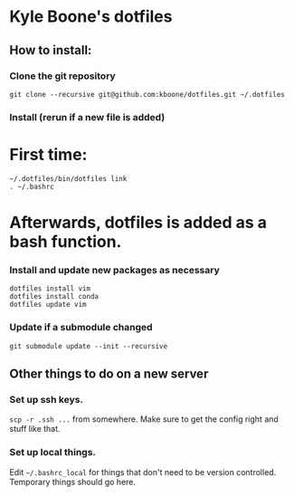 # Kyle Boone's dotfiles

## How to install:

### Clone the git repository
    git clone --recursive git@github.com:kboone/dotfiles.git ~/.dotfiles

### Install (rerun if a new file is added)
# First time:
    ~/.dotfiles/bin/dotfiles link
    . ~/.bashrc

# Afterwards, dotfiles is added as a bash function.

### Install and update new packages as necessary
    dotfiles install vim
    dotfiles install conda
    dotfiles update vim

### Update if a submodule changed
    git submodule update --init --recursive

## Other things to do on a new server

### Set up ssh keys.
`scp -r .ssh ...` from somewhere. Make sure to get the
config right and stuff like that.

### Set up local things.
Edit `~/.bashrc_local` for things that don't need to be version
controlled. Temporary things should go here.
